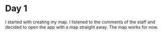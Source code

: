 # Day 1

I started with creating my map. I listened to the comments of the staff and decided to open the app with a map straight away. The map works for now. 
